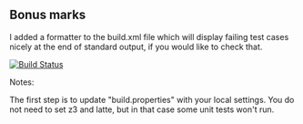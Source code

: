 ## Bonus marks

I added a formatter to the build.xml file which will display failing test cases
nicely at the end of standard output, if you would like to check that.

[![Build Status](https://travis-ci.org/frdevilliers/green.svg?branch=master)](https://travis-ci.org/frdevilliers/green?branch=master)

Notes:

The first step is to update "build.properties" with your local
settings.  You do not need to set z3 and latte, but in that case
some unit tests won't run.
   

